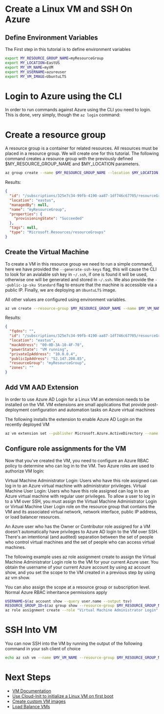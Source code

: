 # Create a Linux VM and SSH On Azure

## Define Environment Variables

The First step in this tutorial is to define environment variables 

```bash
export MY_RESOURCE_GROUP_NAME=myResourceGroup
export MY_LOCATION=EastUS
export MY_VM_NAME=myVM
export MY_USERNAME=azureuser
export MY_VM_IMAGE=UbuntuLTS
```

# Login to Azure using the CLI

In order to run commands against Azure using the CLI you need to login. This is done, very simply, though the `az login` command:

# Create a resource group

A resource group is a container for related resources. All resources must be placed in a resource group. We will create one for this tutorial. The following command creates a resource group with the previously defined $MY_RESOURCE_GROUP_NAME and $MY_LOCATION parameters.

```bash
az group create --name $MY_RESOURCE_GROUP_NAME --location $MY_LOCATION
```

Results:

```json expected-similarity=0.7
{
  "id": "/subscriptions/325e7c34-99fb-4190-aa87-1df746c67705/resourceGroups/myResourceGroup",
  "location": "eastus",
  "managedBy": null,
  "name": "myResourceGroup",
  "properties": {
    "provisioningState": "Succeeded"
  },
  "tags": null,
  "type": "Microsoft.Resources/resourceGroups"
}
```

## Create the Virtual Machine

To create a VM in this resource group we need to run a simple command, here we have provided the `--generate-ssh-keys` flag, this will cause the CLI to look for an avialable ssh key in `~/.ssh`, if one is found it will be used, otherwise one will be generated and stored in `~/.ssh`. We also provide the `--public-ip-sku Standard` flag to ensure that the machine is accessible via a public IP. Finally, we are deploying an `UbuntuLTS` image. 

All other values are configured using environment variables.

```bash
az vm create --resource-group $MY_RESOURCE_GROUP_NAME --name $MY_VM_NAME --image $MY_VM_IMAGE --assign-identity --admin-username $MY_USERNAME --generate-ssh-keys --public-ip-sku Standard
```

Results:

```json expected-similarity=0.7
{
  "fqdns": "",
  "id": "/subscriptions/325e7c34-99fb-4190-aa87-1df746c67705/resourceGroups/myResourceGroup/providers/Microsoft.Compute/virtualMachines/myVM",
  "location": "eastus",
  "macAddress": "00-0D-3A-10-4F-70",
  "powerState": "VM running",
  "privateIpAddress": "10.0.0.4",
  "publicIpAddress": "52.147.208.85",
  "resourceGroup": "myResourceGroup",
  "zones": ""
}
```

## Add VM AAD Extension

In order to use Azure AD Login for a Linux VM an extension needs to be installed on the VM. VM extensions are small applications that provide post-deployment configuration and automation tasks on Azure virtual machines

The following installs the extension to enable Azure AD Login on the recently deployed VM

```bash
az vm extension set --publisher Microsoft.Azure.ActiveDirectory --name AADSSHLoginForLinux --resource-group $MY_RESOURCE_GROUP_NAME --vm-name $MY_VM_NAME
```
## Configure role assignments for the VM

Now that you've created the VM, you need to configure an Azure RBAC policy to determine who can log in to the VM. Two Azure roles are used to authorize VM login:

Virtual Machine Administrator Login: Users who have this role assigned can log in to an Azure virtual machine with administrator privileges.
Virtual Machine User Login: Users who have this role assigned can log in to an Azure virtual machine with regular user privileges.
To allow a user to log in to a VM over SSH, you must assign the Virtual Machine Administrator Login or Virtual Machine User Login role on the resource group that contains the VM and its associated virtual network, network interface, public IP address, or load balancer resources.

An Azure user who has the Owner or Contributor role assigned for a VM doesn't automatically have privileges to Azure AD login to the VM over SSH. There's an intentional (and audited) separation between the set of people who control virtual machines and the set of people who can access virtual machines.

The following example uses az role assignment create to assign the Virtual Machine Administrator Login role to the VM for your current Azure user. You obtain the username of your current Azure account by using az account show, and you set the scope to the VM created in a previous step by using az vm show.

You can also assign the scope at a resource group or subscription level. Normal Azure RBAC inheritance permissions apply

```bash
USERNAME=$(az account show --query user.name --output tsv)
RESOURCE_GROUP_ID=$(az group show --resource-group $MY_RESOURCE_GROUP_NAME --query id -o tsv)
az role assignment create --role "Virtual Machine Administrator Login" --assignee $USERNAME --scope $RESOURCE_GROUP_ID
```

# SSH Into VM

You can now SSH into the VM by running the output of the following command in your ssh client of choice

```bash
echo az ssh vm --name $MY_VM_NAME --resource-group $MY_RESOURCE_GROUP_NAME
```

# Next Steps

* [VM Documentation](https://learn.microsoft.com/en-us/azure/virtual-machines/)
* [Use Cloud-Init to initialize a Linux VM on first boot](https://learn.microsoft.com/en-us/azure/virtual-machines/linux/tutorial-automate-vm-deployment)
* [Create custom VM images](https://learn.microsoft.com/en-us/azure/virtual-machines/linux/tutorial-custom-images)
* [Load Balance VMs](https://learn.microsoft.com/en-us/azure/load-balancer/quickstart-load-balancer-standard-public-cli)
